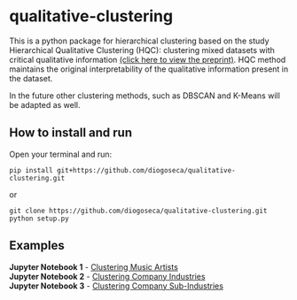 # qualitative-clustering

This is a python package for hierarchical clustering based on the study Hierarchical Qualitative Clustering (HQC): clustering mixed datasets with critical qualitative information [(click here to view the preprint)](https://arxiv.org/abs/2006.16701). HQC method maintains the original interpretability of the qualitative information present in the dataset.

In the future other clustering methods, such as DBSCAN and K-Means will be adapted as well.

## How to install and run

Open your terminal and run:

    pip install git+https://github.com/diogoseca/qualitative-clustering.git

or 

    git clone https://github.com/diogoseca/qualitative-clustering.git
    python setup.py

## Examples

**Jupyter Notebook 1** - [Clustering Music Artists](https://github.com/diogoseca/qualitative-clustering/blob/master/notebooks/1.%20Clustering%20Music%20Artists.ipynb)  
**Jupyter Notebook 2** - [Clustering Company Industries](https://github.com/diogoseca/qualitative-clustering/blob/master/notebooks/2.%20Clustering%20Company%20Industries.ipynb)  
**Jupyter Notebook 3** - [Clustering Company Sub-Industries](https://github.com/diogoseca/qualitative-clustering/blob/master/notebooks/3.%20Clustering%20Company%20Sub-Industries.ipynb)  
